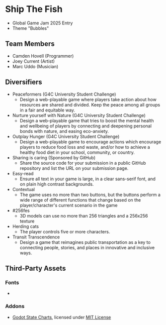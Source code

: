 # Ship The Fish

 - Global Game Jam 2025 Entry
 - Theme "Bubbles"
 
 ## Team Members
  - Camden Hovell (Programmer)
  - Joey Current (Artist)
  - Marc Uddo (Musician)

  ## Diversifiers
   - Peaceformers (G4C University Student Challenge) 
     - Design a web-playable game where players take action about how resources are shared and divided. Keep the peace among all groups in a fair and equitable way.
   - Nurture yourself with Nature (G4C University Student Challenge)
      - Design a web-playable game that tries to boost the mental health and wellbeing of players by connecting and deepening personal bonds with nature, and easing eco-anxiety.
   - Outplay Hunger (G4C University Student Challenge)
      - Design a web-playable game to encourage actions which encourage players to reduce food loss and waste, and/or how to achieve a healthy food diet in your school, community, or country.
   - Sharing is caring (Sponsored by GitHub)
     - Share the source code for your submission in a public GitHub repository and list the URL on your submission page.
   - Easy-read
     - Ensure all text in your game is large, in a clear sans-serif font, and on plain high contrast backgrounds.
   - Contextual
     - The game uses no more than two buttons, but the buttons perform a wide range of different functions that change based on the player/character's current scenario in the game
   - #256fes
     - 3D models can use no more than 256 triangles and a 256x256 texture
   - Herding cats
     - The player controls five or more characters. 
   - Transit Transcendence
     - Design a game that reimagines public transportation as a key to connecting people, stories, and places in innovative and inclusive ways.


## Third-Party Assets

 ### Fonts
 -

 ### Addons
  - [Godot State Charts](https://github.com/derkork/godot-statecharts?tab=readme-ov-file), licensed under [MIT License](https://github.com/derkork/godot-statecharts?tab=MIT-1-ov-file)
 